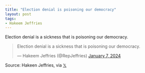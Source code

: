 ```yaml
---
title: "Election denial is poisoning our democracy"
layout: post
tags:
- Hakeem Jeffries
---
```


Election denial is a sickness that is poisoning our democracy.

<blockquote class="twitter-tweet"><p lang="en" dir="ltr">Election denial is a sickness that is poisoning our democracy.</p>&mdash; Hakeem Jeffries (@RepJeffries) <a href="https://twitter.com/RepJeffries/status/1744024813306298620?ref_src=twsrc%5Etfw">January 7, 2024</a></blockquote> <script async src="https://platform.twitter.com/widgets.js" charset="utf-8"></script>

Source: Hakeen Jeffries, via [𝕏](https://x.com)
